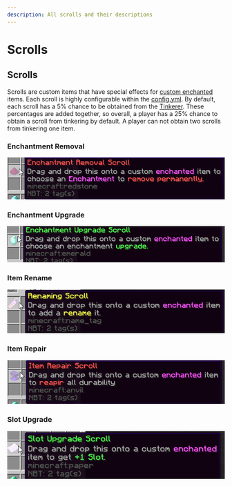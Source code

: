 ```yaml
---
description: All scrolls and their descriptions
---
```


# Scrolls

## Scrolls

Scrolls are custom items that have special effects for [custom enchanted](enchants.md) items. Each scroll is highly configurable within the [config.yml](configuration-files/config.yml.md). By default, each scroll has a 5% chance to be obtained from the [Tinkerer](guis.md#tinkerer). These percentages are added together, so overall, a player has a 25% chance to obtain a scroll from tinkering by default. A player can not obtain two scrolls from tinkering one item.

### Enchantment Removal

![](../../.gitbook/assets/image%20%2810%29.png)

### Enchantment Upgrade

![](../../.gitbook/assets/image%20%2816%29.png)

### Item Rename

![](../../.gitbook/assets/image%20%285%29.png)

### Item Repair

![](../../.gitbook/assets/image%20%2818%29.png)

### Slot Upgrade

![](../../.gitbook/assets/image%20%2813%29.png)

